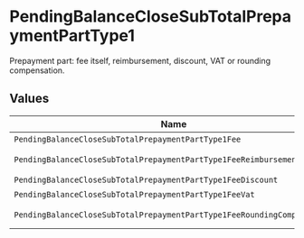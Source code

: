 # PendingBalanceCloseSubTotalPrepaymentPartType1

Prepayment part: fee itself, reimbursement, discount, VAT or rounding compensation.


## Values

| Name                                                                    | Value                                                                   |
| ----------------------------------------------------------------------- | ----------------------------------------------------------------------- |
| `PendingBalanceCloseSubTotalPrepaymentPartType1Fee`                     | fee                                                                     |
| `PendingBalanceCloseSubTotalPrepaymentPartType1FeeReimbursement`        | fee-reimbursement                                                       |
| `PendingBalanceCloseSubTotalPrepaymentPartType1FeeDiscount`             | fee-discount                                                            |
| `PendingBalanceCloseSubTotalPrepaymentPartType1FeeVat`                  | fee-vat                                                                 |
| `PendingBalanceCloseSubTotalPrepaymentPartType1FeeRoundingCompensation` | fee-rounding-compensation                                               |
